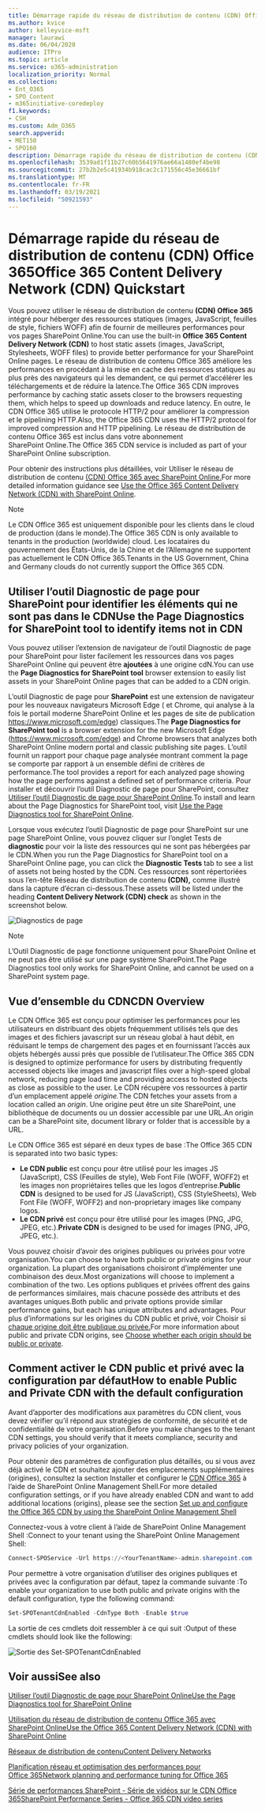```yaml
---
title: Démarrage rapide du réseau de distribution de contenu (CDN) Office 365
ms.author: kvice
author: kelleyvice-msft
manager: laurawi
ms.date: 06/04/2020
audience: ITPro
ms.topic: article
ms.service: o365-administration
localization_priority: Normal
ms.collection:
- Ent_O365
- SPO_Content
- m365initiative-coredeploy
f1.keywords:
- CSH
ms.custom: Adm_O365
search.appverid:
- MET150
- SPO160
description: Démarrage rapide du réseau de distribution de contenu (CDN) Office 365
ms.openlocfilehash: 3539ad1f11b27c60b5641976ae66a1480ef4be98
ms.sourcegitcommit: 27b2b2e5c41934b918cac2c171556c45e36661bf
ms.translationtype: MT
ms.contentlocale: fr-FR
ms.lasthandoff: 03/19/2021
ms.locfileid: "50921593"
---
```

# <a name="office-365-content-delivery-network-cdn-quickstart"></a><span data-ttu-id="c57fd-103">Démarrage rapide du réseau de distribution de contenu (CDN) Office 365</span><span class="sxs-lookup"><span data-stu-id="c57fd-103">Office 365 Content Delivery Network (CDN) Quickstart</span></span>

<span data-ttu-id="c57fd-104">Vous pouvez utiliser le réseau de distribution de contenu **(CDN) Office 365** intégré pour héberger des ressources statiques (images, JavaScript, feuilles de style, fichiers WOFF) afin de fournir de meilleures performances pour vos pages SharePoint Online.</span><span class="sxs-lookup"><span data-stu-id="c57fd-104">You can use the built-in **Office 365 Content Delivery Network (CDN)** to host static assets (images, JavaScript, Stylesheets, WOFF files) to provide better performance for your SharePoint Online pages.</span></span> <span data-ttu-id="c57fd-105">Le réseau de distribution de contenu Office 365 améliore les performances en procédant à la mise en cache des ressources statiques au plus près des navigateurs qui les demandent, ce qui permet d’accélérer les téléchargements et de réduire la latence.</span><span class="sxs-lookup"><span data-stu-id="c57fd-105">The Office 365 CDN improves performance by caching static assets closer to the browsers requesting them, which helps to speed up downloads and reduce latency.</span></span> <span data-ttu-id="c57fd-106">En outre, le CDN Office 365 utilise le protocole HTTP/2 pour améliorer la compression et le pipelining HTTP.</span><span class="sxs-lookup"><span data-stu-id="c57fd-106">Also, the Office 365 CDN uses the HTTP/2 protocol for improved compression and HTTP pipelining.</span></span> <span data-ttu-id="c57fd-107">Le réseau de distribution de contenu Office 365 est inclus dans votre abonnement SharePoint Online.</span><span class="sxs-lookup"><span data-stu-id="c57fd-107">The Office 365 CDN service is included as part of your SharePoint Online subscription.</span></span>

<span data-ttu-id="c57fd-108">Pour obtenir des instructions plus détaillées, voir Utiliser le réseau de distribution de contenu [(CDN) Office 365 avec SharePoint Online.](use-microsoft-365-cdn-with-spo.md)</span><span class="sxs-lookup"><span data-stu-id="c57fd-108">For more detailed information guidance see [Use the Office 365 Content Delivery Network (CDN) with SharePoint Online](use-microsoft-365-cdn-with-spo.md).</span></span>

>[!NOTE]
><span data-ttu-id="c57fd-109">Le CDN Office 365 est uniquement disponible pour les clients dans le cloud de production (dans le monde).</span><span class="sxs-lookup"><span data-stu-id="c57fd-109">The Office 365 CDN is only available to tenants in the production (worldwide) cloud.</span></span> <span data-ttu-id="c57fd-110">Les locataires du gouvernement des États-Unis, de la Chine et de l’Allemagne ne supportent pas actuellement le CDN Office 365.</span><span class="sxs-lookup"><span data-stu-id="c57fd-110">Tenants in the US Government, China and Germany clouds do not currently support the Office 365 CDN.</span></span>

## <a name="use-the-page-diagnostics-for-sharepoint-tool-to-identify-items-not-in-cdn"></a><span data-ttu-id="c57fd-111">Utiliser l’outil Diagnostic de page pour SharePoint pour identifier les éléments qui ne sont pas dans le CDN</span><span class="sxs-lookup"><span data-stu-id="c57fd-111">Use the Page Diagnostics for SharePoint tool to identify items not in CDN</span></span>

<span data-ttu-id="c57fd-112">Vous pouvez utiliser l’extension de navigateur de l’outil Diagnostic de page pour SharePoint pour lister facilement les ressources dans vos pages SharePoint Online qui peuvent être **ajoutées** à une origine cdN.</span><span class="sxs-lookup"><span data-stu-id="c57fd-112">You can use the **Page Diagnostics for SharePoint tool** browser extension to easily list assets in your SharePoint Online pages that can be added to a CDN origin.</span></span>

<span data-ttu-id="c57fd-113">L’outil Diagnostic de page pour **SharePoint** est une extension de navigateur pour les nouveaux navigateurs Microsoft Edge ( et Chrome, qui analyse à la fois le portail moderne SharePoint Online et les pages de site de publication https://www.microsoft.com/edge) classiques.</span><span class="sxs-lookup"><span data-stu-id="c57fd-113">The **Page Diagnostics for SharePoint tool** is a browser extension for the new Microsoft Edge (https://www.microsoft.com/edge) and Chrome browsers that analyzes both SharePoint Online modern portal and classic publishing site pages.</span></span> <span data-ttu-id="c57fd-114">L’outil fournit un rapport pour chaque page analysée montrant comment la page se comporte par rapport à un ensemble défini de critères de performance.</span><span class="sxs-lookup"><span data-stu-id="c57fd-114">The tool provides a report for each analyzed page showing how the page performs against a defined set of performance criteria.</span></span> <span data-ttu-id="c57fd-115">Pour installer et découvrir l’outil Diagnostic de page pour SharePoint, consultez [Utiliser l’outil Diagnostic de page pour SharePoint Online](./page-diagnostics-for-spo.md).</span><span class="sxs-lookup"><span data-stu-id="c57fd-115">To install and learn about the Page Diagnostics for SharePoint tool, visit [Use the Page Diagnostics tool for SharePoint Online](./page-diagnostics-for-spo.md).</span></span>

<span data-ttu-id="c57fd-116">Lorsque vous exécutez l’outil Diagnostic de page pour SharePoint sur une page SharePoint Online, vous pouvez cliquer sur l’onglet Tests de **diagnostic** pour voir la liste des ressources qui ne sont pas hébergées par le CDN.</span><span class="sxs-lookup"><span data-stu-id="c57fd-116">When you run the Page Diagnostics for SharePoint tool on a SharePoint Online page, you can click the **Diagnostic Tests** tab to see a list of assets not being hosted by the CDN.</span></span> <span data-ttu-id="c57fd-117">Ces ressources sont répertoriées sous l’en-tête Réseau de distribution de contenu **(CDN),** comme illustré dans la capture d’écran ci-dessous.</span><span class="sxs-lookup"><span data-stu-id="c57fd-117">These assets will be listed under the heading **Content Delivery Network (CDN) check** as shown in the screenshot below.</span></span>

![Diagnostics de page](../media/page-diagnostics-for-spo/pagediag-results-general.PNG)

>[!NOTE]
><span data-ttu-id="c57fd-119">L’Outil Diagnostic de page fonctionne uniquement pour SharePoint Online et ne peut pas être utilisé sur une page système SharePoint.</span><span class="sxs-lookup"><span data-stu-id="c57fd-119">The Page Diagnostics tool only works for SharePoint Online, and cannot be used on a SharePoint system page.</span></span>

## <a name="cdn-overview"></a><span data-ttu-id="c57fd-120">Vue d’ensemble du CDN</span><span class="sxs-lookup"><span data-stu-id="c57fd-120">CDN Overview</span></span>

<span data-ttu-id="c57fd-121">Le CDN Office 365 est conçu pour optimiser les performances pour les utilisateurs en distribuant des objets fréquemment utilisés tels que des images et des fichiers javascript sur un réseau global à haut débit, en réduisant le temps de chargement des pages et en fournissant l’accès aux objets hébergés aussi près que possible de l’utilisateur.</span><span class="sxs-lookup"><span data-stu-id="c57fd-121">The Office 365 CDN is designed to optimize performance for users by distributing frequently accessed objects like images and javascript files over a high-speed global network, reducing page load time and providing access to hosted objects as close as possible to the user.</span></span> <span data-ttu-id="c57fd-122">Le CDN récupère vos ressources à partir d’un emplacement appelé _origine._</span><span class="sxs-lookup"><span data-stu-id="c57fd-122">The CDN fetches your assets from a location called an _origin_.</span></span> <span data-ttu-id="c57fd-123">Une origine peut être un site SharePoint, une bibliothèque de documents ou un dossier accessible par une URL.</span><span class="sxs-lookup"><span data-stu-id="c57fd-123">An origin can be a SharePoint site, document library or folder that is accessible by a URL.</span></span>

<span data-ttu-id="c57fd-124">Le CDN Office 365 est séparé en deux types de base :</span><span class="sxs-lookup"><span data-stu-id="c57fd-124">The Office 365 CDN is separated into two basic types:</span></span>

- <span data-ttu-id="c57fd-125">**Le CDN public** est conçu pour être utilisé pour les images JS (JavaScript), CSS (Feuilles de style), Web Font File (WOFF, WOFF2) et les images non propriétaires telles que les logos d’entreprise.</span><span class="sxs-lookup"><span data-stu-id="c57fd-125">**Public CDN** is designed to be used for JS (JavaScript), CSS (StyleSheets), Web Font File (WOFF, WOFF2) and non-proprietary images like company logos.</span></span>
- <span data-ttu-id="c57fd-126">**Le CDN privé** est conçu pour être utilisé pour les images (PNG, JPG, JPEG, etc.).</span><span class="sxs-lookup"><span data-stu-id="c57fd-126">**Private CDN** is designed to be used for images (PNG, JPG, JPEG, etc.).</span></span>

<span data-ttu-id="c57fd-127">Vous pouvez choisir d’avoir des origines publiques ou privées pour votre organisation.</span><span class="sxs-lookup"><span data-stu-id="c57fd-127">You can choose to have both public or private origins for your organization.</span></span> <span data-ttu-id="c57fd-128">La plupart des organisations choisiront d’implémenter une combinaison des deux.</span><span class="sxs-lookup"><span data-stu-id="c57fd-128">Most organizations will choose to implement a combination of the two.</span></span> <span data-ttu-id="c57fd-129">Les options publiques et privées offrent des gains de performances similaires, mais chacune possède des attributs et des avantages uniques.</span><span class="sxs-lookup"><span data-stu-id="c57fd-129">Both public and private options provide similar performance gains, but each has unique attributes and advantages.</span></span> <span data-ttu-id="c57fd-130">Pour plus d’informations sur les origines du CDN public et privé, voir Choisir si [chaque origine doit être publique ou privée.](use-microsoft-365-cdn-with-spo.md#CDNOriginChoosePublicPrivate)</span><span class="sxs-lookup"><span data-stu-id="c57fd-130">For more information about public and private CDN origins, see [Choose whether each origin should be public or private](use-microsoft-365-cdn-with-spo.md#CDNOriginChoosePublicPrivate).</span></span>

## <a name="how-to-enable-public-and-private-cdn-with-the-default-configuration"></a><span data-ttu-id="c57fd-131">Comment activer le CDN public et privé avec la configuration par défaut</span><span class="sxs-lookup"><span data-stu-id="c57fd-131">How to enable Public and Private CDN with the default configuration</span></span>
<span data-ttu-id="c57fd-132">Avant d’apporter des modifications aux paramètres du CDN client, vous devez vérifier qu’il répond aux stratégies de conformité, de sécurité et de confidentialité de votre organisation.</span><span class="sxs-lookup"><span data-stu-id="c57fd-132">Before you make changes to the tenant CDN settings, you should verify that it meets compliance, security and privacy policies of your organization.</span></span>

<span data-ttu-id="c57fd-133">Pour obtenir des paramètres de configuration plus détaillés, ou si vous avez déjà activé le CDN et souhaitez ajouter des emplacements supplémentaires (origines), consultez la section Installer et configurer le [CDN Office 365](use-microsoft-365-cdn-with-spo.md#set-up-and-configure-the-office-365-cdn-by-using-the-sharepoint-online-management-shell) à l’aide de SharePoint Online Management Shell.</span><span class="sxs-lookup"><span data-stu-id="c57fd-133">For more detailed configuration settings, or if you have already enabled CDN and want to add additional locations (origins), please see the section [Set up and configure the Office 365 CDN by using the SharePoint Online Management Shell](use-microsoft-365-cdn-with-spo.md#set-up-and-configure-the-office-365-cdn-by-using-the-sharepoint-online-management-shell)</span></span>

<span data-ttu-id="c57fd-134">Connectez-vous à votre client à l’aide de SharePoint Online Management Shell :</span><span class="sxs-lookup"><span data-stu-id="c57fd-134">Connect to your tenant using the SharePoint Online Management Shell:</span></span>

```PowerShell
Connect-SPOService -Url https://<YourTenantName>-admin.sharepoint.com
```

<span data-ttu-id="c57fd-135">Pour permettre à votre organisation d’utiliser des origines publiques et privées avec la configuration par défaut, tapez la commande suivante :</span><span class="sxs-lookup"><span data-stu-id="c57fd-135">To enable your organization to use both public and private origins with the default configuration, type the following command:</span></span>

```PowerShell
Set-SPOTenantCdnEnabled -CdnType Both -Enable $true
```

<span data-ttu-id="c57fd-136">La sortie de ces cmdlets doit ressembler à ce qui suit :</span><span class="sxs-lookup"><span data-stu-id="c57fd-136">Output of these cmdlets should look like the following:</span></span>

![Sortie des Set-SPOTenantCdnEnabled](../media/O365-CDN/o365-cdn-enable-output.png)

## <a name="see-also"></a><span data-ttu-id="c57fd-138">Voir aussi</span><span class="sxs-lookup"><span data-stu-id="c57fd-138">See also</span></span>

[<span data-ttu-id="c57fd-139">Utiliser l’outil Diagnostic de page pour SharePoint Online</span><span class="sxs-lookup"><span data-stu-id="c57fd-139">Use the Page Diagnostics tool for SharePoint Online</span></span>](./page-diagnostics-for-spo.md)

[<span data-ttu-id="c57fd-140">Utilisation du réseau de distribution de contenu Office 365 avec SharePoint Online</span><span class="sxs-lookup"><span data-stu-id="c57fd-140">Use the Office 365 Content Delivery Network (CDN) with SharePoint Online</span></span>](use-microsoft-365-cdn-with-spo.md)

[<span data-ttu-id="c57fd-141">Réseaux de distribution de contenu</span><span class="sxs-lookup"><span data-stu-id="c57fd-141">Content Delivery Networks</span></span>](./content-delivery-networks.md)

[<span data-ttu-id="c57fd-142">Planification réseau et optimisation des performances pour Office 365</span><span class="sxs-lookup"><span data-stu-id="c57fd-142">Network planning and performance tuning for Office 365</span></span>](./network-planning-and-performance.md)

[<span data-ttu-id="c57fd-143">Série de performances SharePoint - Série de vidéos sur le CDN Office 365</span><span class="sxs-lookup"><span data-stu-id="c57fd-143">SharePoint Performance Series - Office 365 CDN video series</span></span>](https://www.youtube.com/playlist?list=PLR9nK3mnD-OWMfr1BA9mr5oCw2aJXw4WA)